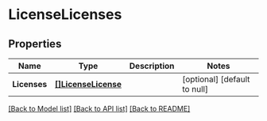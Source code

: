 # LicenseLicenses

## Properties
Name | Type | Description | Notes
------------ | ------------- | ------------- | -------------
**Licenses** | [**[]LicenseLicense**](LicenseLicense.md) |  | [optional] [default to null]

[[Back to Model list]](../README.md#documentation-for-models) [[Back to API list]](../README.md#documentation-for-api-endpoints) [[Back to README]](../README.md)


